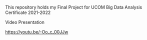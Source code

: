 This repository holds my Final Project for UCOM Big Data Analysis Certificate 2021-2022

Video Presentation

https://youtu.be/-Oo_c_00JJw
